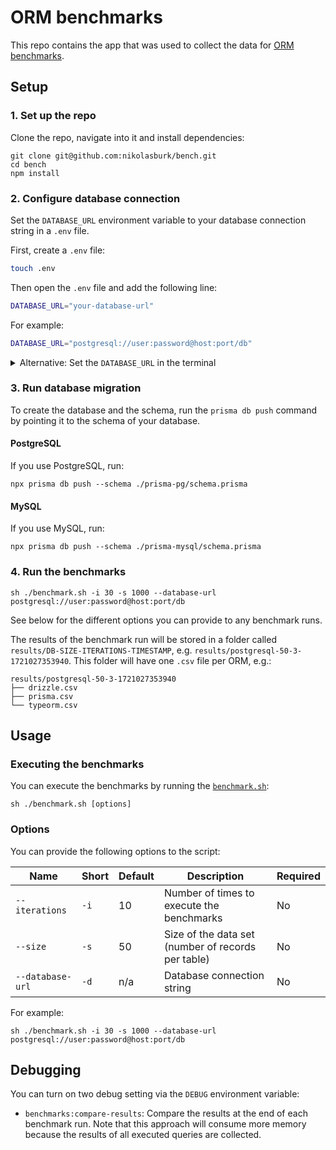 # ORM benchmarks

This repo contains the app that was used to collect the data for [ORM benchmarks](https://benchmarks.prisma.io).

## Setup

### 1. Set up the repo

Clone the repo, navigate into it and install dependencies:

```
git clone git@github.com:nikolasburk/bench.git
cd bench
npm install
```

### 2. Configure database connection

Set the `DATABASE_URL` environment variable to your database connection string in a `.env` file.

First, create a `.env` file:

```bash
touch .env
```

Then open the `.env` file and add the following line:

```bash
DATABASE_URL="your-database-url"
```

For example:

```bash
DATABASE_URL="postgresql://user:password@host:port/db"
```

<details><summary>Alternative: Set the <code>DATABASE_URL</code> in the terminal</summary>

Alternatively, you can set the `DATABASE_URL` in the terminal:

```bash
export DATABASE_URL="postgresql://user:password@host:port/db"
```

</details>

### 3. Run database migration

To create the database and the schema, run the `prisma db push` command by pointing it to the schema of your database.

#### PostgreSQL

If you use PostgreSQL, run:

```
npx prisma db push --schema ./prisma-pg/schema.prisma
```

#### MySQL

If you use MySQL, run:

```
npx prisma db push --schema ./prisma-mysql/schema.prisma
```

### 4. Run the benchmarks

```
sh ./benchmark.sh -i 30 -s 1000 --database-url postgresql://user:password@host:port/db
```

See below for the different options you can provide to any benchmark runs.

The results of the benchmark run will be stored in a folder called `results/DB-SIZE-ITERATIONS-TIMESTAMP`, e.g. `results/postgresql-50-3-1721027353940`. This folder will have one `.csv` file per ORM, e.g.:

```
results/postgresql-50-3-1721027353940
├── drizzle.csv
├── prisma.csv
└── typeorm.csv
```


## Usage

### Executing the benchmarks

You can execute the benchmarks by running the [`benchmark.sh`](./benchmark.sh):

```
sh ./benchmark.sh [options]
```

### Options

You can provide the following options to the script:

| Name             | Short | Default | Description                                        | Required |
| ---------------- | ----- | ------- | -------------------------------------------------- | -------- |
| `--iterations`   | `-i`  | 10      | Number of times to execute the benchmarks          | No       |
| `--size`         | `-s`  | 50      | Size of the data set (number of records per table) | No       |
| `--database-url` | `-d`  | n/a     | Database connection string                         | No       |

For example:

```
sh ./benchmark.sh -i 30 -s 1000 --database-url postgresql://user:password@host:port/db
```

## Debugging

You can turn on two debug setting via the `DEBUG` environment variable:

- `benchmarks:compare-results`: Compare the results at the end of each benchmark run. Note that this approach will consume more memory because the results of all executed queries are collected.
